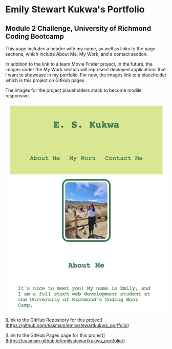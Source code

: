 # Emily Stewart Kukwa's Portfolio 


## Module 2 Challenge, University of Richmond Coding Bootcamp


This page includes a header with my name, as well as links to the page sections, which include About Me, My Work, and a contact section. 



In addition to the link to a team Movie Finder project, in the future, the images under the My Work section will represent deployed applications that I want to showcase in my portfolio. For now, the images link to a placeholder which is this project on GitHub pages



The images for the project placeholders stack to become modile responsive. 


![Screenshot of mobile site](/assets/images/README%20screenshot.png)


[Link to the GitHub Repository for this project] (https://github.com/easmsm/emilystewartkukwa_portfolio)

[Link to the GitHub Pages page for this project] (https://easmsm.github.io/emilystewartkukwa_portfolio/)

